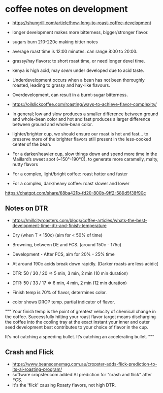 
# coffee notes on development


 - https://shungrill.com/article/how-long-to-roast-coffee-development

 - longer development makes more bitterness, bigger/stronger flavor.
 - sugars burn 210-220c making bitter notes

 - average roast time is 12:00 minutes. can range 8:00 to 20:00.

 - grassy/hay flavors: to short roast time, or need longer devel time. 
 - kenya is high acid, may *seem* under developed due to acid taste.

 - Underdevelopment occurs when a bean has not been thoroughly roasted,
   leading to grassy and hay-like flavours.
 - Overdevelopment, can result in a burnt-sugar bitterness.

 - https://oilslickcoffee.com/roasting/ways-to-achieve-flavor-complexity/

 - In general; low and slow produces a smaller difference between ground
   and whole-bean color and hot and fast produces a larger difference between
   ground and whole-bean color.
 - lighter/brighter cup, we should ensure our roast is hot and fast...
   to preserve more of the brighter flavors still present in the
   less-cooked center of the bean.
 - For a darker/heavier cup, slow things down and spend more time in
   the Maillard’s sweet spot (~150°-190°C), to generate more caramelly,
   malty, nutty flavors
 - For a complex, light/bright coffee: roast hotter and faster
 - For a complex, dark/heavy coffee: roast slower and lower


https://chatgpt.com/share/68ba421b-fd20-800b-9ff2-589d5f38f90c


## Notes on DTR

 - https://millcityroasters.com/blogs/coffee-articles/whats-the-best-development-time-dtr-and-finish-temperature

 - Dry (when T < 150c) (aim for < 50% of time)
 - Browning, between DE and FCS. (around 150c - 175c)
 - Development - After FCS, aim for 20% - 25% time
 - At around 190c acids break down rapidly. (Darker roasts are less acidic)
 - DTR: 50 / 30 / 20 => 5 min, 3 min, 2 min (10 min duration)
 - DTR: 50 / 33 / 17 => 6 min, 4 min, 2 min (12 min duration)

 - Finish temp is 70% of flavor, determines color.
 - color shows DROP temp. partial indicator of flavor.

"""
Your finish temp is the point of greatest velocity of chemical change in the coffee. Successfully hitting your roast flavor target means discharging the coffee into the cooling tray at the exact instant your inner and outer seed development best contributes to your choice of flavor in the cup.

It's not catching a speeding bullet. It’s catching an accelerating bullet.
"""

## Crash and Flick

 - https://www.beanscenemag.com.au/cropster-adds-flick-prediction-to-its-ai-roasting-program/
 - software cropster.com added AI prediction for "crash and flick" after FCS.
 - it's the 'flick' causing Roasty flavors, not high DTR.





